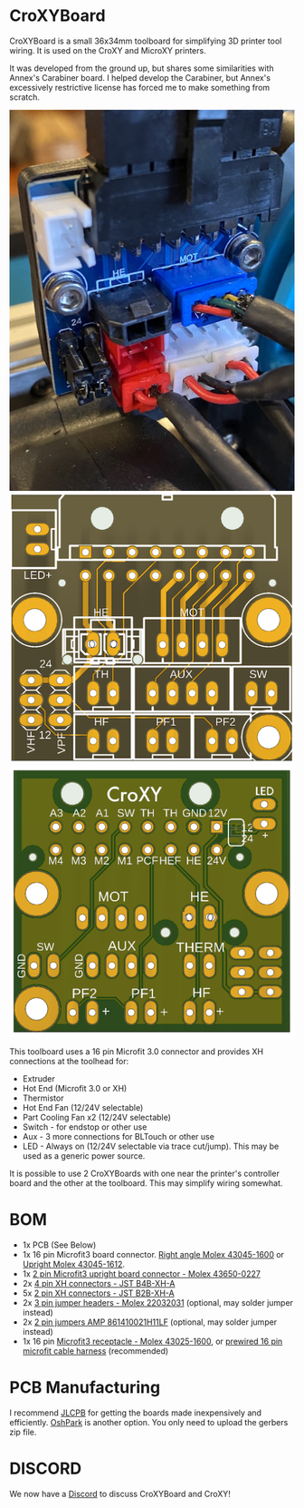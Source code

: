 # CroXYBoard
CroXYBoard is a small 36x34mm toolboard for simplifying 3D printer tool wiring.  It is used on the CroXY and MicroXY printers.  

It was developed from the ground up, but shares some similarities with Annex's Carabiner board.  I helped develop the Carabiner, but Annex's excessively restrictive license has forced me to make something from scratch.

![IRL](https://github.com/CroXY3D/CroXYBoard/blob/main/images/irl.jpg?raw=true)
![front](https://github.com/CroXY3D/CroXYBoard/blob/main/images/front_sm.png?raw=true)
![back](https://github.com/CroXY3D/CroXYBoard/blob/main/images/back_sm.png?raw=true)

This toolboard uses a 16 pin Microfit 3.0 connector and provides XH connections at the toolhead for:
* Extruder
* Hot End (Microfit 3.0 or XH)
* Thermistor
* Hot End Fan (12/24V selectable)
* Part Cooling Fan x2 (12/24V selectable)
* Switch - for endstop or other use
* Aux - 3 more connections for BLTouch or other use
* LED - Always on (12/24V selectable via trace cut/jump).  This may be used as a generic power source.

It is possible to use 2 CroXYBoards with one near the printer's controller board and the other at the toolboard.  This may simplify wiring somewhat.  

# BOM  
* 1x PCB (See Below)
* 1x 16 pin Microfit3 board connector.  [Right angle Molex 43045-1600](https://www.digikey.com/en/products/detail/molex/0430451600/531424) or [Upright Molex 43045-1612](https://www.digikey.com/en/products/detail/molex/0430451612/531412).
* 1x [2 pin Microfit3 upright board connector - Molex 43650-0227](https://www.digikey.com/en/products/detail/molex/0436500227/3310541?s=N4IgTCBcDaICwGYBsBWADAWjWMB2EAugL5A)
* 2x [4 pin XH connectors - JST B4B-XH-A](https://www.digikey.com/en/products/detail/jst-sales-america-inc/B4B-XH-A-LF-SN/1651047)
* 5x [2 pin XH connectors - JST B2B-XH-A](https://www.digikey.com/en/products/detail/jst-sales-america-inc/B2B-XH-A-LF-SN/1651045)
* 2x [3 pin jumper headers - Molex 22032031](https://www.digikey.com/en/products/detail/molex/0022285034/6167122) (optional, may solder jumper instead)
* 2x [2 pin jumpers AMP 861410021H11LF](https://www.digikey.com/en/products/detail/amphenol-icc-fci/861410021H11LF/4417821) (optional, may solder jumper instead)
* 1x 16 pin [Microfit3 receptacle - Molex 43025-1600](https://www.digikey.com/en/products/detail/molex/0430251600/531406), or [prewired 16 pin microfit cable harness](https://www.aliexpress.com/item/4001132970645.html?spm=a2g0s.9042311.0.0.27424c4d12p2WJ) (recommended)

# PCB Manufacturing
I recommend [JLCPB](http://https://jlcpcb.com/) for getting the boards made inexpensively and efficiently.
[OshPark](https://oshpark.com/) is another option.
You only need to upload the gerbers zip file.



# DISCORD
We now have a [Discord](https://discord.gg/ryj6wyx) to discuss CroXYBoard and CroXY!  
  


